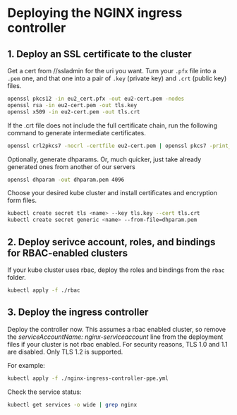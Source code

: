 # Deploying the NGINX ingress controller

## 1. Deploy an SSL certificate to the cluster

Get a cert from //ssladmin for the uri you want.
Turn your `.pfx` file into a `.pem` one, and that one into a pair of `.key` (private key) and `.crt` (public key) files.

```bash
openssl pkcs12 -in eu2_cert.pfx -out eu2-cert.pem -nodes
openssl rsa -in eu2-cert.pem -out tls.key
openssl x509 -in eu2-cert.pem -out tls.crt
```

If the .crt file does not include the full certificate chain, run the following command to generate intermediate certificates.

```bash
openssl crl2pkcs7 -nocrl -certfile eu2-cert.pem | openssl pkcs7 -print_certs -out tls.crt
```

Optionally, generate dhparams. Or, much quicker, just take already generated ones from another of our servers

```bash
openssl dhparam -out dhparam.pem 4096
```

Choose your desired kube cluster and install certificates and encryption form files.

```bash
kubectl create secret tls <name> --key tls.key --cert tls.crt
kubectl create secret generic <name> --from-file=dhparam.pem
```

## 2. Deploy serivce account, roles, and bindings for RBAC-enabled clusters

If your kube cluster uses rbac, deploy the roles and bindings from the `rbac` folder.

```bash
kubectl apply -f ./rbac
```

## 3. Deploy the ingress controller

Deploy the controller now. This assumes a rbac enabled cluster, so remove the <em>serviceAccountName: nginx-serviceaccount</em>
line from the deployment files if your cluster is not rbac enabled.
For security reasons, TLS 1.0 and 1.1 are disabled. Only TLS 1.2 is supported.

For example:

```bash
kubectl apply -f ./nginx-ingress-controller-ppe.yml
```

Check the service status:

```bash
kubectl get services -o wide | grep nginx
```

